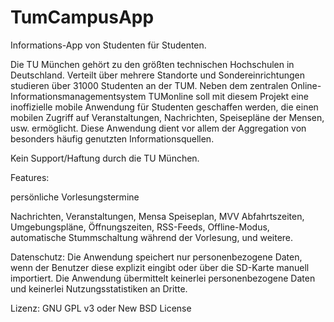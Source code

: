 TumCampusApp
============

Informations-App von Studenten für Studenten.

Die TU München gehört zu den größten technischen Hochschulen in Deutschland. Verteilt über mehrere Standorte und Sondereinrichtungen studieren über 31000 Studenten an der TUM. Neben dem zentralen Online-Informationsmanagementsystem TUMonline soll mit diesem Projekt eine inoffizielle mobile Anwendung für Studenten geschaffen werden, die einen mobilen Zugriff auf Veranstaltungen, Nachrichten, Speisepläne der Mensen, usw. ermöglicht. Diese Anwendung dient vor allem der Aggregation von besonders häufig genutzten Informationsquellen.

Kein Support/Haftung durch die TU München.

Features:

persönliche Vorlesungstermine

Nachrichten,
Veranstaltungen,
Mensa Speiseplan,
MVV Abfahrtszeiten,
Umgebungspläne,
Öffnungszeiten,
RSS-Feeds,
Offline-Modus,
automatische Stummschaltung während der Vorlesung, 
und weitere.
   
Datenschutz:
Die Anwendung speichert nur personenbezogene Daten, wenn der Benutzer diese explizit eingibt oder über die SD-Karte manuell importiert.
Die Anwendung übermittelt keinerlei personenbezogene Daten und keinerlei Nutzungsstatistiken an Dritte.

Lizenz: GNU GPL v3 oder New BSD License
